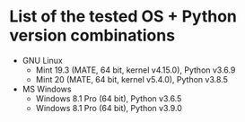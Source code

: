# List of the tested OS + Python version combinations

* GNU Linux
  * Mint 19.3 (MATE, 64 bit, kernel v4.15.0), Python v3.6.9
  * Mint 20 (MATE, 64 bit, kernel v5.4.0), Python v3.8.5
* MS Windows
  * Windows 8.1 Pro (64 bit), Python v3.6.5
  * Windows 8.1 Pro (64 bit), Python v3.9.0
